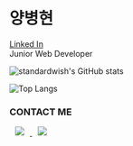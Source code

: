 # 양병현
<a href="https://www.linkedin.com/in/%EC%A4%80%EC%84%B1-%ED%91%9C-760086267">
    Linked In
</a>
<div style={{height:"10px"}} />
Junior Web Developer



![standardwish's GitHub stats](https://github-readme-stats.vercel.app/api?username=standardwish&show_icons=true&theme=dracula)
<div style={{height:"10px"}} />
    
![Top Langs](https://github-readme-stats.vercel.app/api/top-langs/?username=standardwish&layout=compact&theme=dracula)

<h3>CONTACT ME</h3>
<a href="https://velog.io/@standard_wish">
    <img src="http://img.shields.io/badge/Tech Blog-00D182?style=flat&logo=Emby&logoColor=white&link=https://velog.io/@987412563"
        style="height : auto; margin-left : 10px; margin-right : 10px;"/>
</a>
<a href="standardstar@hanyang.ac.kr">
    <img src="http://img.shields.io/badge/Gmail-EA4335?style=flat&logo=Gmail&logoColor=white&link=https://i987412563i@gmail.com"
        style="height : auto; margin-left : 10px; margin-right : 10px;"/>
</a>
